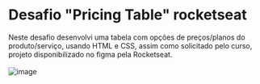 # Desafio "Pricing Table" rocketseat
Neste desafio desenvolvi uma tabela com opções de preços/planos do produto/serviço, usando HTML e CSS, assim como solicitado pelo curso, projeto disponibilizado no figma pela Rocketseat.
<br><br>
![image](https://github.com/Scobin12/desafio_pricing_table/assets/57958764/fe69be4a-c1c4-4280-aa0f-033f0f2c1499)
